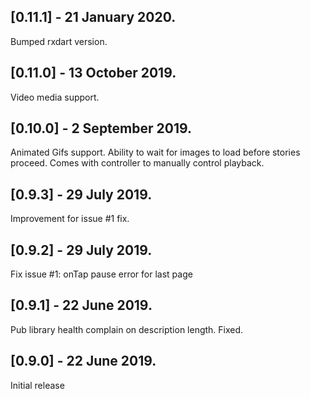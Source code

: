 ## [0.11.1] - 21 January 2020.

Bumped rxdart version.

## [0.11.0] - 13 October 2019.

Video media support.

## [0.10.0] - 2 September 2019.

Animated Gifs support.
Ability to wait for images to load before stories proceed.
Comes with controller to manually control playback.

## [0.9.3] - 29 July 2019.

Improvement for issue #1 fix.

## [0.9.2] - 29 July 2019.

Fix issue #1: onTap pause error for last page

## [0.9.1] - 22 June 2019.

Pub library health complain on description length. Fixed.

## [0.9.0] - 22 June 2019.

Initial release
